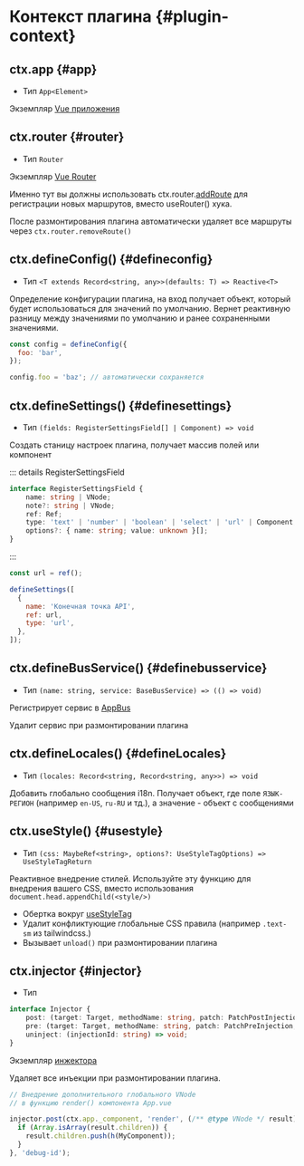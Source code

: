 # Контекст плагина {#plugin-context}


## ctx.app {#app}

- Тип `App<Element>`

Экземпляр [Vue приложения](https://ru.vuejs.org/guide/essentials/application.html#the-application-instance)


## ctx.router {#router}

- Тип `Router`

Экземпляр [Vue Router](https://vue-router-ru.netlify.app/guide/#creating-the-router-instance)

Именно тут вы должны использовать ctx.router.[addRoute](https://vue-router-ru.netlify.app/guide/advanced/dynamic-routing.html#adding-routes) для регистрации новых маршрутов, вместо useRouter() хука.

После размонтирования плагина автоматически удаляет все маршруты через `ctx.router.removeRoute()`


## ctx.defineConfig() {#defineconfig}

- Тип `<T extends Record<string, any>>(defaults: T) => Reactive<T>`

Определение конфигурации плагина, на вход получает объект, который будет использоваться для значений по умолчанию. Вернет реактивную разницу между значениями по умолчанию и ранее сохраненными значениями.

```js
const config = defineConfig({
  foo: 'bar',
});

config.foo = 'baz'; // автоматически сохраняется
```

## ctx.defineSettings() {#definesettings}

- Тип `(fields: RegisterSettingsField[] | Component) => void`

Создать станицу настроек плагина, получает массив полей или компонент

::: details RegisterSettingsField

```ts
interface RegisterSettingsField {
    name: string | VNode;
    note?: string | VNode;
    ref: Ref;
    type: 'text' | 'number' | 'boolean' | 'select' | 'url' | Component;
    options?: { name: string; value: unknown }[];
}
```
:::

```js
const url = ref();

defineSettings([
  {
    name: 'Конечная точка API',
    ref: url,
    type: 'url',
  },
]);
```

## ctx.defineBusService() {#definebusservice}

- Тип `(name: string, service: BaseBusService) => (() => void)`

Регистрирует сервис в [AppBus](../reference/modules/app-bus.md#appbus)

Удалит сервис при размонтировании плагина

## ctx.defineLocales() {#defineLocales}

- Тип `(locales: Record<string, Record<string, any>>) => void`

Добавить глобально сообщения i18n. Получает объект, где поле `ЯЗЫК-РЕГИОН` (например `en-US`, `ru-RU` и тд.), а значение - объект с сообщениями

## ctx.useStyle() {#usestyle}

- Тип `(css: MaybeRef<string>, options?: UseStyleTagOptions) => UseStyleTagReturn`

Реактивное внедрение стилей. Используйте эту функцию для внедрения вашего CSS, вместо использования `document.head.appendChild(<style/>)`

  * Обертка вокруг [useStyleTag](https://vueuse.org/core/useStyleTag/#usestyletag)
  * Удалит конфликтующие глобальные CSS правила (например `.text-sm` из tailwindcss.)
  * Вызывает `unload()` при размонтировании плагина

## ctx.injector {#injector}

- Тип 

```ts
interface Injector {
    post: (target: Target, methodName: string, patch: PatchPostInjection, debugId: string) => void;
    pre: (target: Target, methodName: string, patch: PatchPreInjection, debugId: string) => void;
    uninject: (injectionId: string) => void;
}
```

Экземпляр [инжектора](./modules/injector.md)

Удаляет все инъекции при размонтировании плагина.


```js
// Внедрение дополнительного глобального VNode 
// в функцию render() компонента App.vue

injector.post(ctx.app._component, 'render', (/** @type VNode */ result) => {
  if (Array.isArray(result.children)) {
    result.children.push(h(MyComponent));
  }
}, 'debug-id');
```
